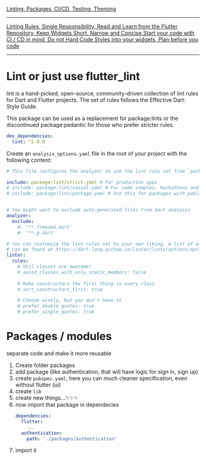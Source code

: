 [Linting, Packages, CI/CD, Testing, Theming](https://www.youtube.com/watch?v=QETClbz1sz8&t=36s&ab_channel=RobertBrunhage)

---

[Linting Rules, Single Responsibility, Read and Learn from the Flutter Repository, Keep Widgets Short, Narrow and Concise,Start your code with CI / CD in mind, Do not Hard Code Styles into your widgets, Plan before you code](https://www.youtube.com/watch?v=bn5e95b3uLY&t=129s&ab_channel=FlutterExplained)

---

# Lint or just use flutter_lint
lint is a hand-picked, open-source, community-driven collection of lint rules for Dart and Flutter projects. The set of rules follows the Effective Dart: Style Guide.

This package can be used as a replacement for package:lints or the discontinued package:pedantic for those who prefer stricter rules.

```yaml
dev_dependencies:
  lint: ^2.0.0
```

Create an `analysis_options.yaml` file in the root of your project with the following content:
```yaml
# This file configures the analyzer to use the lint rule set from `package:lint`

include: package:lint/strict.yaml # For production apps
# include: package:lint/casual.yaml # For code samples, hackathons and other non-production code
# include: package:lint/package.yaml # Use this for packages with public API


# You might want to exclude auto-generated files from dart analysis
analyzer:
  exclude:
    #- '**.freezed.dart'
    #- '**.g.dart'

# You can customize the lint rules set to your own liking. A list of all rules
# can be found at https://dart-lang.github.io/linter/lints/options/options.html
linter:
  rules:
    # Util classes are awesome!
    # avoid_classes_with_only_static_members: false
    
    # Make constructors the first thing in every class
    # sort_constructors_first: true

    # Choose wisely, but you don't have to
    # prefer_double_quotes: true
    # prefer_single_quotes: true
```


# Packages / modules
separate code and make it more reusable
1. Create folder packages
2. add package (like authentication, that will have logic for sign in, sign up)
3. create `pubspec.yaml`, here you can much cleaner specification, even without flutter (ui)
4. create `lib`
5. create new things...✨✨✨
6. now import that package in dependecies
   ```yaml
   dependencies:
     flutter:
       ...
     authentication:
       path: './packages/authentication'
   ```
7. import it

